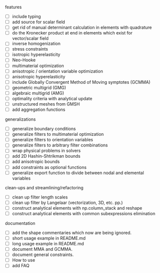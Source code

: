 features

- [ ] include typing
- [ ] add source for scalar field
- [ ] get rid of manual determinant calculation in elements with quadrature
- [ ] do the Kronecker product at end in elements which exist for vector/scalar field
- [ ] inverse homogenization
- [ ] stress constraints
- [ ] isotropic hyperelasticity
- [ ] Neo-Hooke
- [ ] multimaterial optimization
- [ ] anisotropic / orientation variable optimization
- [ ] anisotropic hyperelasticity
- [ ] include Globally Convergent Method of Moving symptotes (GCMMA)
- [ ] geometric multigrid (GMG)
- [ ] algebraic multigrid (AMG)
- [ ] optimality criteria with analytical update
- [ ] unstructured meshes from GMSH
- [ ] add aggregation functions

generalizations
- [ ] generalize boundary conditions
- [ ] generalize filters to multimaterial optimization
- [ ] generalize filters to orientation variables
- [ ] generalize filters to arbitrary filter combinations
- [ ] wrap physical problems in solvers
- [ ] add 2D Hashin-Shtrikman bounds
- [ ] add anisotropic bounds
- [ ] add constraints as optional functions
- [ ] generalize export function to divide between nodal and elemental
      variables

clean-ups and streamlining/refactoring
- [ ] clean up filter length scales
- [ ] clean up filter by Langelaar (vectorization, 3D, etc. pp.)
- [ ] construct analytical elements with np.column_stack and reshape
- [ ] construct analytical elements with common subexpressions elimination

documentation 
- [ ] add the shape commentaries which now are being ignored.
- [ ] short usage example in README.md
- [ ] long usage example in README.md
- [ ] document MMA and GCMMA.
- [ ] document general constraints.
- [ ] How to use
- [ ] add FAQ
